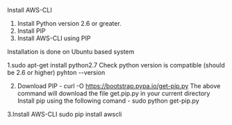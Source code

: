 Install AWS-CLI

1. Install Python version 2.6 or greater.
2. Install PIP
3. Install AWS-CLI using PIP

Installation is done on Ubuntu based system

1.sudo apt-get install python2.7
 Check python version is compatible (should be 2.6 or higher)
 pyhton --version

2. Download PIP - curl -O https://bootstrap.pypa.io/get-pip.py 
  The above command will download the file get.pip.py in your current directory
  Install pip using the following comand - sudo python get-pip.py

3.Install AWS-CLI 
  sudo pip install awscli 
